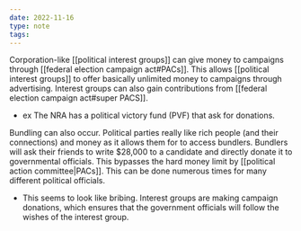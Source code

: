 ```yaml
---
date: 2022-11-16
type: note
tags:
---
```


Corporation-like [[political interest groups]] can give money to campaigns through [[federal election campaign act#PACs]]. This allows [[political interest groups]] to offer basically unlimited money to campaigns through advertising. Interest groups can also gain contributions from [[federal election campaign act#super PACS]].
- ex The NRA has a political victory fund (PVF) that ask for donations.

Bundling can also occur. Political parties really like rich people (and their connections) and money as it allows them for to access bundlers. Bundlers will ask their friends to write $28,000 to a candidate and directly donate it to governmental officials. This bypasses the hard money limit by [[political action committee|PACs]]. This can be done numerous times for many different political officials.
- This seems to look like bribing. Interest groups are making campaign donations, which ensures that the government officials will follow the wishes of the interest group.
